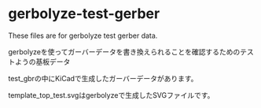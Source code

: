 # gerbolyze-test-gerber
These files are for gerbolyze test gerber data.

gerbolyzeを使ってガーバーデータを書き換えられることを確認するためのテストようの基板データ

test_gbrの中にKiCadで生成したガーバーデータがあります。

template_top_test.svgはgerbolyzeで生成したSVGファイルです。
